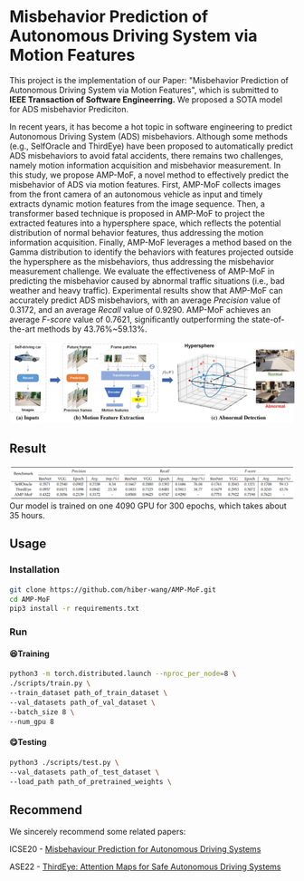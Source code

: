 # Misbehavior Prediction of Autonomous Driving System via Motion Features

This project is the implementation of our Paper: "Misbehavior Prediction of Autonomous Driving System via Motion Features", which is submitted to **IEEE Transaction of Software Engineerring.** We proposed a SOTA model for ADS misbehavior Prediciton.

In recent years, it has become a hot topic in software engineering to predict Autonomous Driving System (ADS) misbehaviors. Although some methods (e.g., SelfOracle and ThirdEye) have been proposed to automatically predict ADS misbehaviors to avoid fatal accidents, there remains two challenges, namely motion information acquisition and misbehavior measurement. In this study, we propose AMP-MoF, a novel method to effectively predict the misbehavior of ADS via motion features. First, AMP-MoF collects images from the front camera of an autonomous vehicle as input and timely extracts dynamic motion features from the image sequence. Then, a transformer based technique is proposed in AMP-MoF to project the extracted features into a hypersphere space, which reflects the potential distribution of normal behavior features, thus addressing the motion information acquisition. Finally, AMP-MoF leverages a method based on the Gamma distribution to identify the behaviors with features projected outside the hypersphere as the misbehaviors, thus addressing the misbehavior measurement challenge. We evaluate the effectiveness of AMP-MoF in predicting the misbehavior caused by abnormal traffic situations (i.e., bad weather and heavy traffic). Experimental results show that AMP-MoF can accurately predict ADS misbehaviors, with an average _Precision_ value of 0.3172, and an average _Recall_ value of 0.9290. AMP-MoF achieves an average _F-score_ value of 0.7621, significantly outperforming the state-of-the-art methods by 43.76%~59.13%.

![Framework image](assert-new.jpg)

## Result
![Comparison image](result.png)
Our model is trained on one 4090 GPU for 300 epochs, which takes about 35 hours.
## Usage
### Installation

```bash
git clone https://github.com/hiber-wang/AMP-MoF.git
cd AMP-MoF 
pip3 install -r requirements.txt
```

### Run

#### 😆Training

```bash
python3 -m torch.distributed.launch --nproc_per_node=8 \
./scripts/train.py \
--train_dataset path_of_train_dataset \
--val_datasets path_of_val_dataset \
--batch_size 8 \
--num_gpu 8
```

#### 😋Testing

```bash
python3 ./scripts/test.py \
--val_datasets path_of_test_dataset \
--load_path path_of_pretrained_weights \
```

## Recommend
We sincerely recommend some related papers:

ICSE20 - [Misbehaviour Prediction for Autonomous Driving Systems](https://github.com/testingautomated-usi/selforacle)

ASE22 - [ThirdEye: Attention Maps for Safe Autonomous Driving Systems](https://github.com/tsigalko18/ase22)
